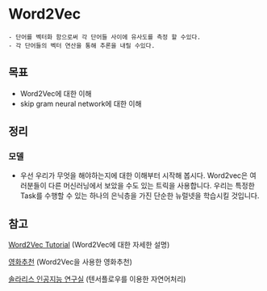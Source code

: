 # Word2Vec

    - 단어를 벡터화 함으로써 각 단어들 사이에 유사도를 측정 할 수있다.
    - 각 단어들의 벡터 연산을 통해 추론을 내릴 수있다.
    
## 목표
- Word2Vec에 대한 이해
- skip gram neural network에 대한 이해

## 정리

### 모델

- 우선 우리가 무엇을 해야하는지에 대한 이해부터 시작해 봅시다. Word2vec은 여러분들이 다른 머신러닝에서 보았을 수도 있는 트릭을 사용합니다. 우리는 특정한 Task를 수행할 수 있는 하나의 은닉층을 가진 단순한 뉴럴넷을 학습시킬 것입니다. 

## 참고

[Word2Vec Tutorial](http://mccormickml.com/2016/04/19/word2vec-tutorial-the-skip-gram-model/) (Word2Vec에 대한 자세한 설명)

[영화추천](http://yujuwon.tistory.com/entry/word2vec%EC%9C%BC%EB%A1%9C-%EC%98%81%ED%99%94-%EC%B6%94%EC%B2%9C-%ED%95%98%EA%B8%B0) (Word2Vec을 사용한 영화추천)

[솔라리스 인공지능 연구실](http://solarisailab.com/archives/374) (텐서플로우를 이용한 자연어처리)
